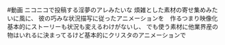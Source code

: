 #動画 
ニコニコで投稿する淫夢のアレみたいな
煩雑とした素材の寄せ集めみたいに風に、
彼の巧みな状況描写に従ったアニメーションを　作るつまり映像化
基本的にストーリーも状況も変えるわけがないし、
でも使う素材に他業界産の物はいれるに決まってるけど基本的にクリスタのアニメーションで